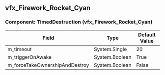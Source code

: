 ## vfx_Firework_Rocket_Cyan

### Component: TimedDestruction (vfx_Firework_Rocket_Cyan)

|Field|Type|Default Value|
|---|---|---|
|m_timeout|System.Single|20|
|m_triggerOnAwake|System.Boolean|True|
|m_forceTakeOwnershipAndDestroy|System.Boolean|False|

